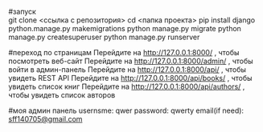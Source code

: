 #запуск   
git clone <ссылка с репозитория>
cd <папка проекта> 
pip install django
python.manage.py makemigrations
python manage.py migrate
python manage.py createsuperuser
python manage.py runserver


#переход по страницам 
Перейдите на http://127.0.0.1:8000/ , чтобы посмотреть веб-сайт
Перейдите на http://127.0.0.1:8000/admin/ , чтобы войти в админ-панель
Перейдите на http://127.0.0.1:8000/api/ , чтобы увидеть REST API
    Перейдите на http://127.0.0.1:8000/api/books/ , чтобы увидеть список книг
    Перейдите на http://127.0.0.1:8000/api/authors/ , чтобы увидеть список авторов


#моя админ панель
usernsme: qwer
password: qwerty
email(if need): sff140705@gmail.com